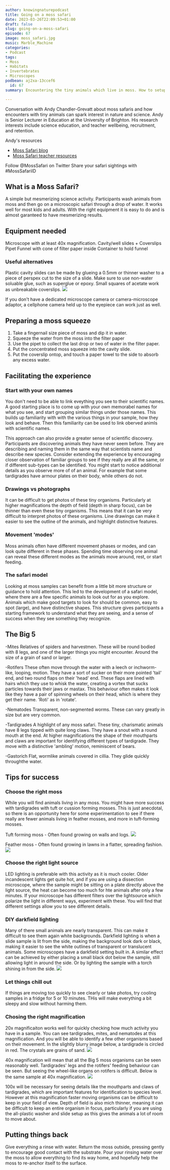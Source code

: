 ```yaml
---
author: knowingnaturepodcast
title: Going on a moss safari
date: 2023-03-26T22:09:53+01:00
draft: false
slug: going-on-a-moss-safari
episode: 67
image: moss_safari.jpg
music: Marble_Machine
categories:
- Podcast
tags:
- Moss
- Habitats
- Invertebrates
- Microscopes
podbean: aj2xa-13ccef6
  id: 67
summary: Encountering the tiny animals which live in moss. How to setup and facilitate a "Moss safari". Ideas for fostering a sense of scientific discovery.

---
```


Conversation with Andy Chandler-Grevatt about moss safaris and how encounters with tiny animals can spark interest in nature and science. Andy is Senior Lecturer in Education at the University of Brighton. His research interests include science education, and teacher wellbeing, recruitment, and retention.

Andy's resources
- [Moss Safari blog](https://mosssafari.wordpress.com/)
- [Moss Safari teacher resources](https://drive.google.com/drive/folders/1q65grSQbqu0Tcrf8UoomtpM3CodEzwx4)

Follow @MossSafari on Twitter
Share your safari sightings with #MossSafariID

## What is a Moss Safari?
A simple but mesmerizing science activity. Participants wash animals from moss and then go on a microscopic safari through a drop of water. It works well for most kids and adults. With the right equipment it is easy to do and is almost garanteed to have mesmerizing results.


## Equipment needed
Microscope with at least 40x magnification.
Cavity/well slides + Coverslips
Pipet
Funnel with cone of filter paper inside
Container to hold funnel

### Useful alternatives
Plastic cavity slides can be made by glueing a 0.5mm or thinner washer to a piece of perspex cut to the size of a slide. Make sure to use non-water soluable glue, such as superglue or epoxy. Small squares of acetate work as unbreakable coverslips.
![](plastic_slides.jpg)

If you don't have a dedicated microscope camera or camera-microscope adaptor, a cellphone camera held up to the eyepiece can work just as well.

## Preparing a moss squeeze
1. Take a fingernail size piece of moss and dip it in water.
2. Squeeze the water from the moss into the filter paper
3. Use the pipet to collect the last drop or two of water in the filter paper.
4. Put the concentrated moss squeeze into the cavity slide.
5. Put the coverslip ontop, and touch a paper towel to the side to absorb any excess water.

## Facilitating the experience

### Start with your own names
You don't need to be able to link eveything you see to their scientific names. A good starting place is to come up with your own memorabel names for what you see, and start grouping similar things under those names. This builds up familiarity with with the various things in your sample, how they look and behave. Then this familiarity can be used to link oberved animls with scientific names.

This approach can also provide a greater sense of scientific discovery. Participants are discovering animals they have never seem before. They are describing and naming them in the same way that scientists name and describe new species. Consider extending the experience by encouraging closer observation of familiar groups to see if they really are all the same, or if different sub-types can be identified. You might start to notice additional details as you observe more of of an animal. For example that some tardigrades have armour plates on their body, while others do not.

### Drawings vs photographs
It can be difficult to get photos of these tiny organisms. Particularly at higher magnifications the depth of field (depth in sharp focus), can be thinner than even these tiny organisms. This means that it can be very difficult to interpret photos of these organisms. Line drawings can make it easier to see the outline of the animals, and highlight distinctive features.

### Movement 'modes'
Moss animals often have different movement phases or modes, and can look quite different in these phases. Spending time observing one animal can reveal these different modes as the animals move around, rest, or start feeding.

### The safari model
Looking at moss samples can benefit from a little bit more structure or guidance to hold attention. This led to the development of a safari model, where there are a few specific animals to look out for as you explore. Animals which make good targets to look for should be common, easy to spot (large), and have distinctive shapes. This structure gives participants a starting framework to understand what they are seeing, and a sense of success when they see something they recognize.

## The Big 5
-Mites
Relatives of spiders and harvestmen. These will be round bodied with 8 legs, and one of the larger things you might encounter. Around the size of a grain of sand or larger.

-Rotifers
These often move through the water with a leech or inchworm-like, looping, motion.  They have a sort of sucker on their more pointed 'tail' end, and two round flaps on their 'head' end. These flaps are lined with hairs which they use to whisk the water, creating a vortex that sucks particles towards their jaws or mastax. This behaviour often makes it look like they have a pair of spinning wheels on their head, which is where they get their name. 'Roti' as in 'rotate'.

-Nematodes
Transparent, non-segmented worms. These can vary greatly in size but are very common.

-Tardigrades
A highlight of any moss safari. These tiny, charismatic animals have 8 legs tipped with quite long claws. They have a snout with a round mouth at the end. At higher magnifications the shape of their mouthparts and claws are important for identifying different types of tardigrade. They move with a distinctive 'ambling' motion, reminiscent of bears.

-Gastorich
Flat, wormlike animals covered in cillia. They glide quickly throughthe water.


## Tips for success

### Choose the right moss
While you will find animals living in any moss. You might have more success with tardigrades with tuft or cussion forming mosses. This is just anecdotal, so there is an opportunity here for some experimentation to see if there really are fewer animals living in feather mosses, and more in tuft-forming mosses.

Tuft forming moss - Often found growing on walls and logs.
![](moss_tuft.jpg)

Feather moss - Often found growing in lawns in a flatter, spreading fashion.
![](moss_feathery.jpg)

### Choose the right light source
LED lighting is preferable with this activity as it is much cooler. Older incandescent lights get quite hot, and if you are using a dissection microscope, where the sample might be sitting on a plate directly above the light source, the heat can become too much for hte animals after only a few minutes. If your microscope has different filters over the lightsource which polarize the light in different ways, experiment with these. You will find that different settings allow you to see different details.

### DIY darkfield lighting
Many of there small animals are nearly transparent. This can make it difficult to see them again white backgrounds. Darkfield lighting is when a slide sample is lit from the side, making the background look dark or black, making it easier to see the white outlines of transparent or translucent animals. Some microscopes have a darkfield setting built in. A similar effect can be achieved by either placing a small black dot below the sample, still allowing light in around the side. Or by lighting the sample with a torch shining in from the side.
![](diy_dark_field.jpg)

### Let things chill out
If things are moving too quickly to see clearly or take photos, try cooling samples in a fridge for 5 or 10 minutes. THis will make everything a bit sleepy and slow without harming them.

### Chosing the right magnification
20x magnificaiton works well for quickly checking how much activity you have in a sample. You can see tardigrades, mites, and nematodes at this magnification. And you will be able to identify a few other organisms based on their movement. In the slightly blurry image below, a tardigrade is circled in red. The crystals are grains of sand.
![](tardi_20x.jpg)

40x magnification will mean that all the Big 5 moss organisms can be seen reasonably well. Tardigrades' legs and the rotifers' feeding behaviour can be seen. But seeing the wheel-like organs on rotifers is difficult. Below is the same sample at 40x magnification.
![](tardi_40x.jpg)

100x will be necessary for seeing details like the mouthparts and claws of tardigrades, which are important features for identification to species level. However at this magnification faster moving organisms can be difficult to keep in your field of view. Depth of field is also mich thinner, meaning it can be difficult to keep an entire organism in focus, particularly if you are using the all-plastic washer and slide setup as this gives the animals a lot of room to move about.


## Putting things back
Give everything a rinse with water. Return the moss outside, pressing gently to encourage good contact with the substrate. Pour your rinsing water over the moss to allow everything to find its way home, and hopefully help the moss to re-anchor itself to the surface.

